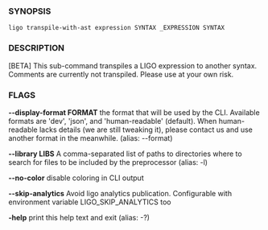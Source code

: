 
### SYNOPSIS
```
ligo transpile-with-ast expression SYNTAX _EXPRESSION SYNTAX
```

### DESCRIPTION
[BETA] This sub-command transpiles a LIGO expression to another syntax. Comments are currently not transpiled. Please use at your own risk.

### FLAGS
**--display-format FORMAT**
the format that will be used by the CLI. Available formats are 'dev', 'json', and 'human-readable' (default). When human-readable lacks details (we are still tweaking it), please contact us and use another format in the meanwhile. (alias: --format)

**--library LIBS**
A comma-separated list of paths to directories where to search for files to be included by the preprocessor (alias: -l)

**--no-color**
disable coloring in CLI output

**--skip-analytics**
Avoid ligo analytics publication. Configurable with environment variable LIGO_SKIP_ANALYTICS too

**-help**
print this help text and exit (alias: -?)


